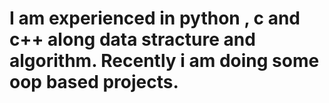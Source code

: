 # I am experienced in python , c and c++ along data stracture and algorithm. Recently i am doing some oop based projects.
 
